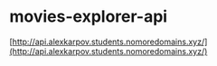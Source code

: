 # movies-explorer-api

[http://api.alexkarpov.students.nomoredomains.xyz/](http://api.alexkarpov.students.nomoredomains.xyz/)
